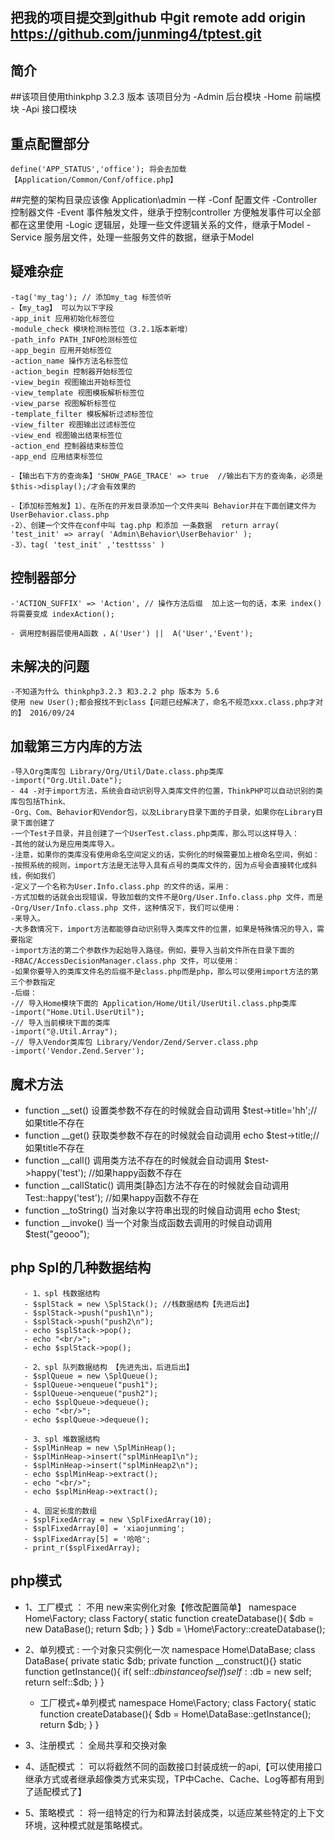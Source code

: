 ﻿## 把我的项目提交到github 中git remote add origin https://github.com/junming4/tptest.git
## 简介
##该项目使用thinkphp 3.2.3 版本
    该项目分为
    -Admin 后台模块
    -Home  前端模块
    -Api   接口模块
## 重点配置部分
    define('APP_STATUS','office'); 将会去加载【Application/Common/Conf/office.php】

##完整的架构目录应该像 Application\admin 一样
    -Conf 配置文件
    -Controller 控制器文件
    -Event 事件触发文件，继承于控制controller 方便触发事件可以全部都在这里使用
    -Logic 逻辑层，处理一些文件逻辑关系的文件，继承于Model
    -Service 服务层文件，处理一些服务文件的数据，继承于Model

## 疑难杂症
    -tag('my_tag'); // 添加my_tag 标签侦听
    -【my_tag】 可以为以下字段
    -app_init 应用初始化标签位
    -module_check 模块检测标签位（3.2.1版本新增）
    -path_info PATH_INFO检测标签位
    -app_begin 应用开始标签位
    -action_name 操作方法名标签位
    -action_begin 控制器开始标签位
    -view_begin 视图输出开始标签位
    -view_template 视图模板解析标签位
    -view_parse 视图解析标签位
    -template_filter 模板解析过滤标签位
    -view_filter 视图输出过滤标签位
    -view_end 视图输出结束标签位
    -action_end 控制器结束标签位
    -app_end 应用结束标签位

    -【输出右下方的查询条】'SHOW_PAGE_TRACE' => true  //输出右下方的查询条，必须是 $this->display();/才会有效果的
    
    -【添加标签触发】1）、在所在的开发目录添加一个文件夹叫 Behavior并在下面创建文件为UserBehavior.class.php
    -2）、创建一个文件在conf中叫 tag.php 和添加 一条数据  return array( 'test_init' => array( 'Admin\Behavior\UserBehavior' );
    -3）、tag( 'test_init' ,'testtsss' ) 
    
## 控制器部分
    -'ACTION_SUFFIX' => 'Action', // 操作方法后缀  加上这一句的话，本来 index()将需要变成 indexAction();
    
    - 调用控制器层使用A函数 ，A('User') ||  A('User','Event');
    
    
## 未解决的问题
    -不知道为什么 thinkphp3.2.3 和3.2.2 php 版本为 5.6
    使用 new User();都会报找不到class【问题已经解决了，命名不规范xxx.class.php才对的】 2016/09/24
    
## 加载第三方内库的方法
    -导入Org类库包 Library/Org/Util/Date.class.php类库
    -import("Org.Util.Date");
    - 44 -对于import方法，系统会自动识别导入类库文件的位置，ThinkPHP可以自动识别的类库包包括Think、
    -Org、Com、Behavior和Vendor包，以及Library目录下面的子目录，如果你在Library目录下面创建了
    -一个Test子目录，并且创建了一个UserTest.class.php类库，那么可以这样导入：
    -其他的就认为是应用类库导入。
    -注意，如果你的类库没有使用命名空间定义的话，实例化的时候需要加上根命名空间，例如：
    -按照系统的规则，import方法是无法导入具有点号的类库文件的，因为点号会直接转化成斜线，例如我们
    -定义了一个名称为User.Info.class.php 的文件的话，采用：
    -方式加载的话就会出现错误，导致加载的文件不是Org/User.Info.class.php 文件，而是
    -Org/User/Info.class.php 文件，这种情况下，我们可以使用：
    -来导入。
    -大多数情况下，import方法都能够自动识别导入类库文件的位置，如果是特殊情况的导入，需要指定
    -import方法的第二个参数作为起始导入路径。例如，要导入当前文件所在目录下面的
    -RBAC/AccessDecisionManager.class.php 文件，可以使用：
    -如果你要导入的类库文件名的后缀不是class.php而是php，那么可以使用import方法的第三个参数指定
    -后缀：
    -// 导入Home模块下面的 Application/Home/Util/UserUtil.class.php类库
    -import("Home.Util.UserUtil");
    -// 导入当前模块下面的类库
    -import("@.Util.Array");
    -// 导入Vendor类库包 Library/Vendor/Zend/Server.class.php
    -import('Vendor.Zend.Server');
    
##  魔术方法
   - function __set() 设置类参数不存在的时候就会自动调用 $test->title='hh';//如果title不存在
   - function __get() 获取类参数不存在的时候就会自动调用 echo $test->title;//如果title不存在
   - function __call() 调用类方法不存在的时候就会自动调用  $test->happy('test'); //如果happy函数不存在
   - function __callStatic() 调用类[静态]方法不存在的时候就会自动调用  Test::happy('test');  //如果happy函数不存在
   - function __toString()  当对象以字符串出现的时候自动调用  echo $test;
   - function __invoke() 当一个对象当成函数去调用的时候自动调用  $test("geooo"); 
   
##  php Spl的几种数据结构
   
       - 1、spl 栈数据结构
       - $splStack = new \SplStack(); //栈数据结构【先进后出】
       - $splStack->push("push1\n");
       - $splStack->push("push2\n");
       - echo $splStack->pop();
       - echo "<br/>";
       - echo $splStack->pop();
   
       - 2、spl 队列数据结构 【先进先出，后进后出】
       - $splQueue = new \SplQueue();
       - $splQueue->enqueue("push1");
       - $splQueue->enqueue("push2");
       - echo $splQueue->dequeue();
       - echo "<br/>";
       - echo $splQueue->dequeue();
   
       - 3、spl 堆数据结构
       - $splMinHeap = new \SplMinHeap();
       - $splMinHeap->insert("splMinHeap1\n");
       - $splMinHeap->insert("splMinHeap2\n");
       - echo $splMinHeap->extract();
       - echo "<br/>";
       - echo $splMinHeap->extract();
   
       - 4、固定长度的数组
       - $splFixedArray = new \SplFixedArray(10);
       - $splFixedArray[0] = 'xiaojunming';
       - $splFixedArray[5] = '哈哈';
       - print_r($splFixedArray);
   
## php模式
   - 1、工厂模式 ： 不用 new来实例化对象【修改配置简单】
       namespace Home\Factory;
       class Factory{
            static function createDatabase(){
                $db = new DataBase();
                return $db;
            }
       }
       $db = \Home\Factory::createDatabase();
   - 2、单列模式 : 一个对象只实例化一次
        namespace Home\DataBase;
        class DataBase{
            private static $db;
            private function __construct(){}
            static function getInstance(){
                if( self::$db instanceof self ) self::$db = new self;
                return self::$db;
            }
        }
       - 工厂模式+单列模式
       namespace Home\Factory;
       class Factory{
            static function createDatabase(){
                $db = Home\DataBase::getInstance();
                return $db;
            }
       }
   - 3、注册模式 ：  全局共享和交换对象
   
   - 4、适配模式 ： 可以将截然不同的函数接口封装成统一的api,【可以使用接口继承方式或者继承超像类方式来实现，TP中Cache、Cache、Log等都有用到了适配模式了】
   
   - 5、策略模式 ： 将一组特定的行为和算法封装成类，以适应某些特定的上下文环境，这种模式就是策略模式。
   
    